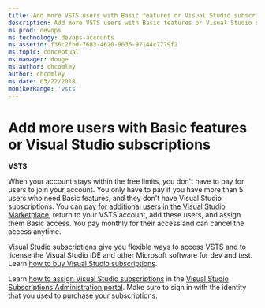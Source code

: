 ```yaml
---
title: Add more VSTS users with Basic features or Visual Studio subscriptions
description: Add more VSTS users with Basic features or Visual Studio subscriptions
ms.prod: devops
ms.technology: devops-accounts
ms.assetid: f36c2fbd-7683-4620-9636-97144c7779f2
ms.topic: conceptual
ms.manager: douge
ms.author: chcomley
author: chcomley
ms.date: 03/22/2018
monikerRange: 'vsts'
---
```

# Add more users with Basic features or Visual Studio subscriptions

**VSTS**

When your account stays within the free limits, you don't have to pay for users to join your account.
You only have to pay if you have more than 5 users who need Basic features, and they don't have Visual Studio subscriptions.
You can [pay for additional users in the Visual Studio Marketplace](../billing/buy-basic-access-add-users.md),
return to your VSTS account, add these users, and assign them Basic access.
You pay monthly for their access and can cancel the access anytime.

Visual Studio subscriptions give you flexible ways to access VSTS and to license the Visual Studio IDE and other Microsoft software for dev and test.
Learn [how to buy Visual Studio subscriptions](https://docs.microsoft.com/visualstudio/subscriptions/vscloud-overview).

Learn [how to assign Visual Studio subscriptions](https://docs.microsoft.com/visualstudio/subscriptions/assign-license)
in the [Visual Studio Subscriptions Administration portal](https://manage.visualstudio.com/_apis/Home/redirect?RedirectSource=Commerce).
Make sure to sign in with the identity that you used to purchase your subscriptions.
